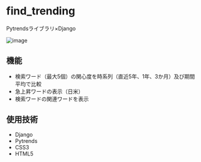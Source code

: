 # find_trending
Pytrendsライブラリ×Django

![image](https://user-images.githubusercontent.com/79554085/120637315-b4658000-c4a9-11eb-81f5-436f479b7841.png)

## 機能
* 検索ワード（最大5個）の関心度を時系列（直近5年、1年、3か月）及び期間平均で比較
* 急上昇ワードの表示（日米）
* 検索ワードの関連ワードを表示

## 使用技術

* Django
* Pytrends
* CSS3
* HTML5
